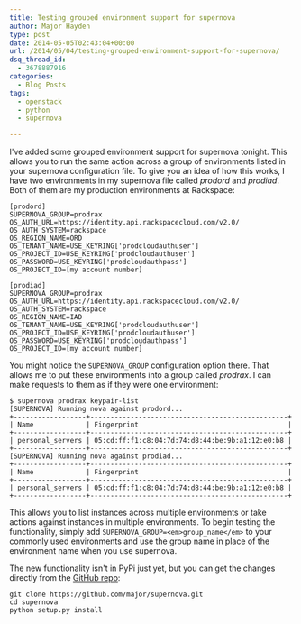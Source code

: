 ```yaml
---
title: Testing grouped environment support for supernova
author: Major Hayden
type: post
date: 2014-05-05T02:43:04+00:00
url: /2014/05/04/testing-grouped-environment-support-for-supernova/
dsq_thread_id:
  - 3678887916
categories:
  - Blog Posts
tags:
  - openstack
  - python
  - supernova

---
```

I've added some grouped environment support for supernova tonight. This allows you to run the same action across a group of environments listed in your supernova configuration file. To give you an idea of how this works, I have two environments in my supernova file called _prodord_ and _prodiad_. Both of them are my production environments at Rackspace:

```
[prodord]
SUPERNOVA_GROUP=prodrax
OS_AUTH_URL=https://identity.api.rackspacecloud.com/v2.0/
OS_AUTH_SYSTEM=rackspace
OS_REGION_NAME=ORD
OS_TENANT_NAME=USE_KEYRING['prodcloudauthuser']
OS_PROJECT_ID=USE_KEYRING['prodcloudauthuser']
OS_PASSWORD=USE_KEYRING['prodcloudauthpass']
OS_PROJECT_ID=[my account number]

[prodiad]
SUPERNOVA_GROUP=prodrax
OS_AUTH_URL=https://identity.api.rackspacecloud.com/v2.0/
OS_AUTH_SYSTEM=rackspace
OS_REGION_NAME=IAD
OS_TENANT_NAME=USE_KEYRING['prodcloudauthuser']
OS_PROJECT_ID=USE_KEYRING['prodcloudauthuser']
OS_PASSWORD=USE_KEYRING['prodcloudauthpass']
OS_PROJECT_ID=[my account number]
```


You might notice the `SUPERNOVA_GROUP` configuration option there. That allows me to put these environments into a group called _prodrax_. I can make requests to them as if they were one environment:

```
$ supernova prodrax keypair-list
[SUPERNOVA] Running nova against prodord...
+------------------+-------------------------------------------------+
| Name             | Fingerprint                                     |
+------------------+-------------------------------------------------+
| personal_servers | 05:cd:ff:f1:c8:04:7d:74:d8:44:be:9b:a1:12:e0:b8 |
+------------------+-------------------------------------------------+
[SUPERNOVA] Running nova against prodiad...
+------------------+-------------------------------------------------+
| Name             | Fingerprint                                     |
+------------------+-------------------------------------------------+
| personal_servers | 05:cd:ff:f1:c8:04:7d:74:d8:44:be:9b:a1:12:e0:b8 |
+------------------+-------------------------------------------------+
```


This allows you to list instances across multiple environments or take actions against instances in multiple environments. To begin testing the functionality, simply add `SUPERNOVA_GROUP=<em>group_name</em>` to your commonly used environments and use the group name in place of the environment name when you use supernova.

The new functionality isn't in PyPi just yet, but you can get the changes directly from the [GitHub repo][1]:

```
git clone https://github.com/major/supernova.git
cd supernova
python setup.py install
```


 [1]: https://github.com/major/supernova
